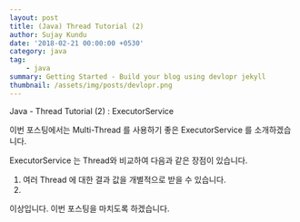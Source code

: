 ```yaml
---
layout: post
title: (Java) Thread Tutorial (2)
author: Sujay Kundu
date: '2018-02-21 00:00:00 +0530'
category: java
tag: 
    - java
summary: Getting Started - Build your blog using devlopr jekyll
thumbnail: /assets/img/posts/devlopr.png
---
```


Java - Thread Tutorial (2) : ExecutorService

이번 포스팅에서는 Multi-Thread 를 사용하기 좋은 ExecutorService 를 소개하겠습니다.

ExecutorService 는 Thread와 비교하여 다음과 같은 장점이 있습니다.
1. 여러 Thread 에 대한 결과 값을 개별적으로 받을 수 있습니다.
2. 

이상입니다. 이번 포스팅을 마치도록 하겠습니다.